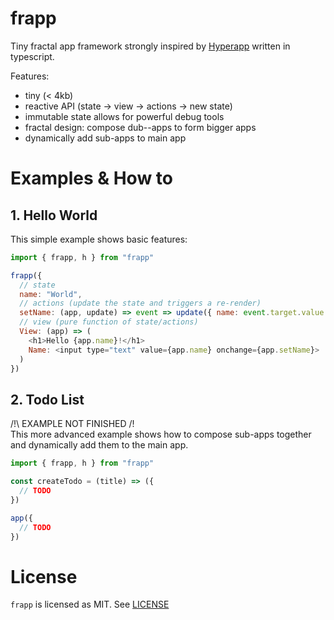 # frapp

Tiny fractal app framework strongly inspired by [Hyperapp](https://github.com/hyperapp/hyperapp) written in typescript.

Features:
 - tiny (< 4kb)
 - reactive API (state -> view -> actions -> new state)
 - immutable state allows for powerful debug tools
 - fractal design: compose dub--apps to form bigger apps
 - dynamically add sub-apps to main app

# Examples & How to

## 1. Hello World
This simple example shows basic features:
```javascript
import { frapp, h } from "frapp"

frapp({
  // state 
  name: "World",
  // actions (update the state and triggers a re-render)
  setName: (app, update) => event => update({ name: event.target.value })
  // view (pure function of state/actions)
  View: (app) => (
    <h1>Hello {app.name}!</h1>
    Name: <input type="text" value={app.name} onchange={app.setName}>
  )
})
```

## 2. Todo List
/!\ EXAMPLE NOT FINISHED /!\
This more advanced example shows how to compose sub-apps together and dynamically add them to the main app.
```javascript
import { frapp, h } from "frapp"

const createTodo = (title) => ({
  // TODO
})

app({
  // TODO
})
```

# License

`frapp` is licensed as MIT. See [LICENSE](./LICENSE) 